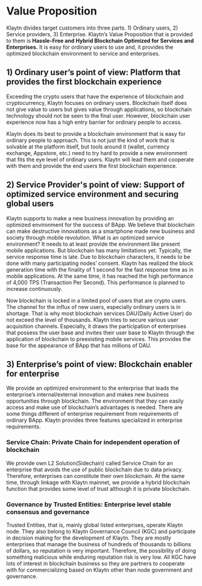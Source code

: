 # Value Proposition

Klaytn divides target customers into three parts. 1\) Ordinary users, 2\) Service providers, 3\) Enterprise. Klaytn’s Value Proposition that is provided to them is **Hassle-Free and Hybrid Blockchain Optimized for Services and Enterprises.** It is easy for ordinary users to use and, it provides the optimized blockchain environment to service and enterprises.

## 1\) Ordinary user’s point of view: Platform that provides the first blockchain experience <a id="1-ordinary-users-point-of-view-platform-that-provides-the-first-blockchain-exper"></a>

Exceeding the crypto users that have the experience of blockchain and cryptocurrency, Klaytn focuses on ordinary users. Blockchain itself does not give value to users but gives value through applications, so blockchain technology should not be seen to the final user. However, blockchain user experience now has a high entry barrier for ordinary people to access.

Klaytn does its best to provide a blockchain environment that is easy for ordinary people to approach. This is not just the kind of work that is solvable at the platform itself, but tools around it \(wallet, currency exchange, Appstore, etc.\) need to try hard to provide a new environment that fits the eye level of ordinary users. Klaytn will lead them and cooperate with them and provide the end users the first blockchain experience.

## 2\) Service Provider's point of view: Support of optimized service environment and securing global users <a id="2-service-provider-s-point-of-view-support-of-optimized-service-environment-and"></a>

Klaytn supports to make a new business innovation by providing an optimized environment for the success of BApp. We believe that blockchain can make destructive innovations as a smartphone made new business and society through mobile revolution. What is an optimized service environment? It needs to at least provide the environment like present mobile applications. But blockchain has many limitations yet. Typically, the service response time is late. Due to blockchain characters, it needs to be done with many participating nodes’ consent. Klaytn has realized the block generation time with the finality of 1 second for the fast response time as in mobile applications. At the same time, it has reached the high performance of 4,000 TPS \(Transaction Per Second\). This performance is planned to increase continuously.

Now blockchain is locked in a limited pool of users that are crypto users. The channel for the influx of new users, especially ordinary users is in shortage. That is why most blockchain services DAU\(Daily Active User\) do not exceed the level of thousands. Klaytn tries to secure various user acquisition channels. Especially, it draws the participation of enterprises that possess the user base and invites their user base to Klaytn through the application of blockchain to preexisting mobile services. This provides the base for the appearance of BApp that has millions of DAU.

## 3\) Enterprise’s point of view: Blockchain enabler for enterprise <a id="3-enterprises-point-of-view-blockchain-enabler-for-enterprise"></a>

We provide an optimized environment to the enterprise that leads the enterprise’s internal/external innovation and makes new business opportunities through blockchain. The environment that they can easily access and make use of blockchain’s advantages is needed. There are some things different of enterprise requirement from requirements of ordinary BApp. Klaytn provides three features specialized in enterprise requirements.

### Service Chain: Private Chain for independent operation of blockchain <a id="service-chain-private-chain-for-independent-operation-of-blockchain"></a>

We provide own L2 Solution\(Sidechain\) called Service Chain for an enterprise that avoids the use of public blockchain due to data privacy. Therefore, enterprises can constitute their own blockchain. At the same time, through linkage with Klaytn mainnet, we provide a hybrid blockchain function that provides some level of trust although it is private blockchain.

### Governance by Trusted Entities: Enterprise level stable consensus and governance <a id="governance-by-enterprises-enterprise-level-stable-consensus-and-governance"></a>

Trusted Entities, that is, mainly global listed enterprises, operate Klaytn node. They also belong to Klaytn Governance Council \(KGC\) and participate in decision making for the development of Klaytn. They are mostly enterprises that manage the business of hundreds of thousands to billions of dollars, so reputation is very important. Therefore, the possibility of doing something malicious while enduring reputation risk is very low. All KGC have lots of interest in blockchain business so they are partners to cooperate with for commercializing based on Klaytn other than node government and governance.

